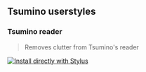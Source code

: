 ## Tsumino userstyles

### Tsumino reader
> Removes clutter from Tsumino's reader

[![Install directly with Stylus](https://img.shields.io/badge/Install%20directly%20with-Stylus-00adad.svg)](https://ewasion.github.io/userstyles/tsumino/reader.user.css)
